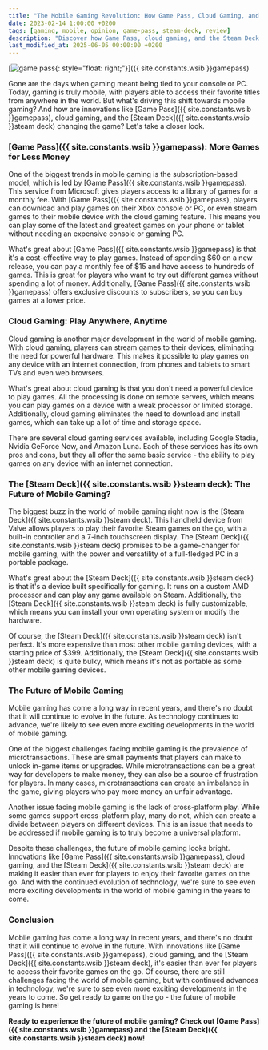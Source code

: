 ```yaml
---
title: "The Mobile Gaming Revolution: How Game Pass, Cloud Gaming, and the Steam Deck are Changing the Game"
date: 2023-02-14 1:00:00 +0200
tags: [gaming, mobile, opinion, game-pass, steam-deck, review]
description: "Discover how Game Pass, cloud gaming, and the Steam Deck are revolutionizing mobile gaming. Explore the latest developments and learn how you can play your favorite games on the go. Find out more in our comprehensive guide."
last_modified_at: 2025-06-05 00:00:00 +0200
---
```


[![game pass](https://i.imgur.com/bZKNF5dm.png){: style="float: right;"}]({{ site.constants.wsib }}gamepass)

Gone are the days when gaming meant being tied to your console or PC. Today, gaming is truly mobile, with players able to access their favorite titles from anywhere in the world. But what's driving this shift towards mobile gaming? And how are innovations like [Game Pass]({{ site.constants.wsib }}gamepass), cloud gaming, and the [Steam Deck]({{ site.constants.wsib }}steam deck) changing the game? Let's take a closer look.

### [Game Pass]({{ site.constants.wsib }}gamepass): More Games for Less Money

One of the biggest trends in mobile gaming is the subscription-based model, which is led by [Game Pass]({{ site.constants.wsib }}gamepass). This service from Microsoft gives players access to a library of games for a monthly fee. With [Game Pass]({{ site.constants.wsib }}gamepass), players can download and play games on their Xbox console or PC, or even stream games to their mobile device with the cloud gaming feature. This means you can play some of the latest and greatest games on your phone or tablet without needing an expensive console or gaming PC.

What's great about [Game Pass]({{ site.constants.wsib }}gamepass) is that it's a cost-effective way to play games. Instead of spending $60 on a new release, you can pay a monthly fee of $15 and have access to hundreds of games. This is great for players who want to try out different games without spending a lot of money. Additionally, [Game Pass]({{ site.constants.wsib }}gamepass) offers exclusive discounts to subscribers, so you can buy games at a lower price.

### Cloud Gaming: Play Anywhere, Anytime

Cloud gaming is another major development in the world of mobile gaming. With cloud gaming, players can stream games to their devices, eliminating the need for powerful hardware. This makes it possible to play games on any device with an internet connection, from phones and tablets to smart TVs and even web browsers.

What's great about cloud gaming is that you don't need a powerful device to play games. All the processing is done on remote servers, which means you can play games on a device with a weak processor or limited storage. Additionally, cloud gaming eliminates the need to download and install games, which can take up a lot of time and storage space.

There are several cloud gaming services available, including Google Stadia, Nvidia GeForce Now, and Amazon Luna. Each of these services has its own pros and cons, but they all offer the same basic service - the ability to play games on any device with an internet connection.

### The [Steam Deck]({{ site.constants.wsib }}steam deck): The Future of Mobile Gaming?

The biggest buzz in the world of mobile gaming right now is the [Steam Deck]({{ site.constants.wsib }}steam deck). This handheld device from Valve allows players to play their favorite Steam games on the go, with a built-in controller and a 7-inch touchscreen display. The [Steam Deck]({{ site.constants.wsib }}steam deck) promises to be a game-changer for mobile gaming, with the power and versatility of a full-fledged PC in a portable package.

What's great about the [Steam Deck]({{ site.constants.wsib }}steam deck) is that it's a device built specifically for gaming. It runs on a custom AMD processor and can play any game available on Steam. Additionally, the [Steam Deck]({{ site.constants.wsib }}steam deck) is fully customizable, which means you can install your own operating system or modify the hardware.

Of course, the [Steam Deck]({{ site.constants.wsib }}steam deck) isn't perfect. It's more expensive than most other mobile gaming devices, with a starting price of $399. Additionally, the [Steam Deck]({{ site.constants.wsib }}steam deck) is quite bulky, which means it's not as portable as some other mobile gaming devices.

### The Future of Mobile Gaming

Mobile gaming has come a long way in recent years, and there's no doubt that it will continue to evolve in the future. As technology continues to advance, we're likely to see even more exciting developments in the world of mobile gaming.

One of the biggest challenges facing mobile gaming is the prevalence of microtransactions. These are small payments that players can make to unlock in-game items or upgrades. While microtransactions can be a great way for developers to make money, they can also be a source of frustration for players. In many cases, microtransactions can create an imbalance in the game, giving players who pay more money an unfair advantage.

Another issue facing mobile gaming is the lack of cross-platform play. While some games support cross-platform play, many do not, which can create a divide between players on different devices. This is an issue that needs to be addressed if mobile gaming is to truly become a universal platform.

Despite these challenges, the future of mobile gaming looks bright. Innovations like [Game Pass]({{ site.constants.wsib }}gamepass), cloud gaming, and the [Steam Deck]({{ site.constants.wsib }}steam deck) are making it easier than ever for players to enjoy their favorite games on the go. And with the continued evolution of technology, we're sure to see even more exciting developments in the world of mobile gaming in the years to come.

### Conclusion

Mobile gaming has come a long way in recent years, and there's no doubt that it will continue to evolve in the future. With innovations like [Game Pass]({{ site.constants.wsib }}gamepass), cloud gaming, and the [Steam Deck]({{ site.constants.wsib }}steam deck), it's easier than ever for players to access their favorite games on the go. Of course, there are still challenges facing the world of mobile gaming, but with continued advances in technology, we're sure to see even more exciting developments in the years to come. So get ready to game on the go - the future of mobile gaming is here!

**Ready to experience the future of mobile gaming? Check out [Game Pass]({{ site.constants.wsib }}gamepass) and the [Steam Deck]({{ site.constants.wsib }}steam deck) now!**
